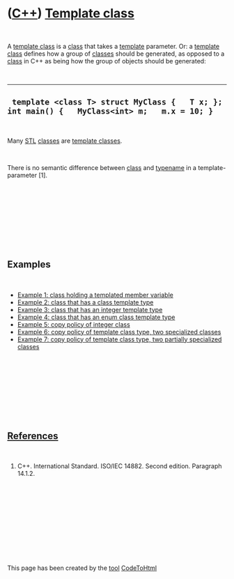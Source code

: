 



 

 

 

 

 

([C++](Cpp.md)) [Template class](CppTemplateClass.md)
=======================================================

 

A [template class](CppTemplateClass.md) is a [class](CppClass.md) that
takes a [template](CppTemplate.md) parameter. Or: a [template
class](CppTemplateClass.md) defines how a group of
[classes](CppClass.md) should be generated, as opposed to a
[class](CppClass.md) in C++ as being how the group of objects should be
generated:

 

  ------------------------------------------------------------------------------------------------
  ` template <class T> struct MyClass {   T x; };  int main() {   MyClass<int> m;   m.x = 10; }`
  ------------------------------------------------------------------------------------------------

 

Many [STL](CppStl.md) [classes](CppClass.md) are [template
classes](CppTemplateClass.md).

 

There is no semantic difference between [class](CppClass.md) and
[typename](CppTypename.md) in a template-parameter \[1\].

 

 

 

 

 

Examples
--------

 

-   [Example 1: class holding a templated member
    variable](CppTemplateClassExample1.md)
-   [Example 2: class that has a class template
    type](CppTemplateClassExample2.md)
-   [Example 3: class that has an integer template
    type](CppTemplateClassExample3.md)
-   [Example 4: class that has an enum class template
    type](CppTemplateClassExample4.md)
-   [Example 5: copy policy of integer
    class](CppTemplateClassExample5.md)
-   [Example 6: copy policy of template class type, two specialized
    classes](CppTemplateClassExample6.md)
-   [Example 7: copy policy of template class type, two partially
    specialized classes](CppTemplateClassExample7.md)

 

 

 

 

 

[References](CppReferences.md)
-------------------------------

 

1.  C++. International Standard. ISO/IEC 14882. Second edition.
    Paragraph 14.1.2.

 

 

 

 

 





 




This page has been created by the [tool](Tools.md)
[CodeToHtml](ToolCodeToHtml.md)
